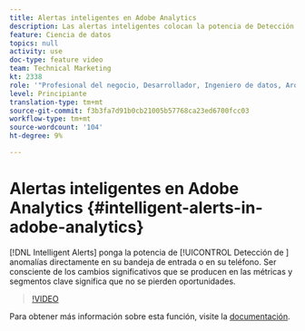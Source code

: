 ```yaml
---
title: Alertas inteligentes en Adobe Analytics
description: Las alertas inteligentes colocan la potencia de Detección de anomalías directamente en la bandeja de entrada o en el teléfono. Ser consciente de los cambios significativos que se producen en las métricas y segmentos clave significa que no se pierden oportunidades.
feature: Ciencia de datos
topics: null
activity: use
doc-type: feature video
team: Technical Marketing
kt: 2338
role: '"Profesional del negocio, Desarrollador, Ingeniero de datos, Arquitecto, Arquitecto de datos, Administrador, Líder"'
level: Principiante
translation-type: tm+mt
source-git-commit: f3b3fa7d91b0cb21005b57768ca23ed6700fcc03
workflow-type: tm+mt
source-wordcount: '104'
ht-degree: 9%

---
```



# Alertas inteligentes en Adobe Analytics {#intelligent-alerts-in-adobe-analytics}

[!DNL Intelligent Alerts] ponga la potencia de  [!UICONTROL Detección de ] anomalías directamente en su bandeja de entrada o en su teléfono. Ser consciente de los cambios significativos que se producen en las métricas y segmentos clave significa que no se pierden oportunidades.

>[!VIDEO](https://video.tv.adobe.com/v/25446/?quality=12)

Para obtener más información sobre esta función, visite la [documentación](https://marketing.adobe.com/resources/help/es_ES/analytics/analysis-workspace/intellligent_alerts.html).
